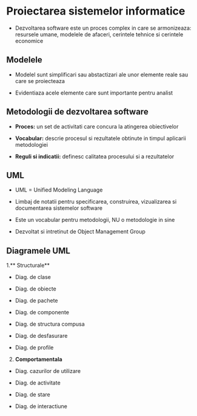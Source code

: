 # Proiectarea sistemelor informatice

- Dezvoltarea software este un proces complex in care se armonizeaza: resursele umane, modelele de afaceri, cerintele tehnice si cerintele economice

## Modelele

- Modelel sunt simplificari sau abstactizari ale unor elemente reale sau care se proiecteaza

- Evidentiaza acele elemente care sunt importante pentru analist

## Metodologii de dezvoltarea software

- **Proces:** un set de activitati care concura la atingerea obiectivelor

- **Vocabular:** descrie procesul si rezultatele obtinute in timpul aplicarii metodologiei

- **Reguli si indicatii:** definesc calitatea procesului si a rezultatelor

## UML

- UML = Unified Modeling Language

- Limbaj de notatii pentru specificarea, construirea, vizualizarea si documentarea sistemelor software

- Este un vocabular pentru metodologii, NU o metodologie in sine

- Dezvoltat si intretinut de Object Management Group

## Diagramele UML

1.** Structurale**

- Diag. de clase

- Diag. de obiecte

- Diag. de pachete

- Diag. de componente

- Diag. de structura compusa

- Diag. de desfasurare

- Diag. de profile

2. **Comportamentala**

- Diag. cazurilor de utilizare

- Diag. de activitate

- Diag. de stare

- Diag. de interactiune
